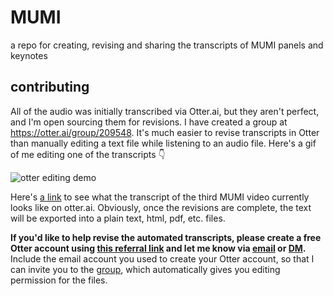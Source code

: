 # MUMI

a repo for creating, revising and sharing the transcripts of MUMI panels and keynotes

## contributing

All of the audio was initially transcribed via Otter.ai, but they aren't perfect, and I'm open sourcing them for revisions. I have created a group at https://otter.ai/group/209548. It's much easier to revise transcripts in Otter than manually editing a text file while listening to an audio file. Here's a gif of me editing one of the transcripts 👇 

![otter editing demo](https://media.giphy.com/media/RN955Sf4ZFWHxAjCgh/giphy.gif)

Here's [a link](https://otter.ai/s/pKB784gfT2uanGvMZwA96g?t=165s) to see what the transcript of the third MUMI video currently looks like on otter.ai. Obviously, once the revisions are complete, the text will be exported into a plain text, html, pdf, etc. files.

**If you'd like to help revise the automated transcripts, please create a free Otter account using [this referral link](https://otter.ai/referrals/O3X255WV) and let me know via [email](mailto:bfeldman89@pm.me) or [DM](https://twitter.com/messages/compose?recipient_id=2163941252).** Include the email account you used to create your Otter account, so that I can invite you to the [group](https://otter.ai/group/209548), which automatically gives you editing permission for the files.
